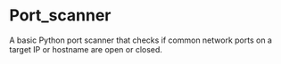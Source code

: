 # Port_scanner
A basic Python port scanner that checks if common network ports on a target IP or hostname are open or closed.
